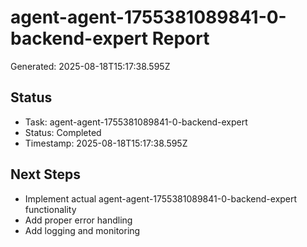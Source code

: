 # agent-agent-1755381089841-0-backend-expert Report

Generated: 2025-08-18T15:17:38.595Z

## Status
- Task: agent-agent-1755381089841-0-backend-expert
- Status: Completed
- Timestamp: 2025-08-18T15:17:38.595Z

## Next Steps
- Implement actual agent-agent-1755381089841-0-backend-expert functionality
- Add proper error handling
- Add logging and monitoring
